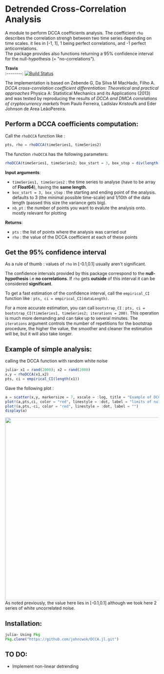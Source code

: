 Detrended Cross-Correlation Analysis
=================================================

A module to perform DCCA coefficients analysis. The coefficient ```rho``` describes the correlation strengh between two time series depending on time scales. it lies in [-1, 1], 1 being perfect correlations, and -1 perfect anticorrelations.\
The package provides also functions returning a 95% confidence interval for the null-hypothesis (= "no-correlations"). 

 **Travis**     
:--------:
[![Build Status](https://travis-ci.com/johncwok/DCCA.jl.svg?branch=master)](https://travis-ci.com/johncwok/DCCA.jl)

The implementation is based on 
Zebende G, Da Silva M MacHado, Filho A. *DCCA cross-correlation coefficient differentiation: Theoretical and practical approaches* Physica A: Statistical Mechanics and its Applications
(2013)
and was tested by reproducing the results of _DCCA and DMCA correlations of cryptocurrency markets_ from
Paulo Ferreira,
Ladislav Kristoufk and Eder Johnson de Area LeãoPereira.

## Perform a DCCA coefficients computation:

Call the ```rhoDCCA``` function like :
```Julia
pts, rho = rhoDCCA(timeSeries1, timeSeries2)
```

The function `rhoDCCA` has the following parameters:
```Julia
rhoDCCA(timeSeries1, timeSeries2; box_start = 3, box_stop = div(length(series1),10), nb_pts = 30)
``` 
**Input arguments**:
* ```timeSeries1, timeSeries2``` : the time series to analyse (have to be array of **Float64**), having the **same length**.
* ```box_start = 3, box_stop``` : the starting and ending point of the analysis. defaults to 3 (the minimal possible time-scale) and 1/10th of the data length (passed this size the variance gets big).
* ```nb_pt``` : the number of points you want to evalute the analysis onto. mostly relevant for plotting

**Returns**:
* ```pts``` : the list of points where the analysis was carried out
* ```rho``` : the value of the DCCA coefficient at each of these points

## Get the 95% confidence interval
As a rule of thumb : values of ```rho``` in [-0.1,0.1] usually aren't significant.

The confidence intervals provided by this package correspond to the **null-hypothesis** i.e **no correlations**. If ```rho``` gets **outside** of this interval it can be considered **significant**.

To get a fast estimation of the confidence interval, call the ```empirical_CI``` function like : ```pts, ci = empirical_CI(dataLength)```. 

For a more accurate estimation, you can call ```bootstrap_CI``` : ```pts, ci = bootstrap_CI(timeSeries1, timeSeries2; iterations = 200)```. This operation is much more demanding and can take up to several minutes. The ```iterations``` argument controls the number of repetitions for the bootstrap procedure, the higher the value, the smoother and cleaner the estimation will be, but it will also take longer.

## Example of simple analysis:

calling the DCCA function with random white noise

```julia
julia> x1 = rand(2000); x2 = rand(2000)
x,y = rhoDCCA(x1,x2)
pts, ci = empirical_CI(length(x1))
```
Gave the following plot :

```julia
a = scatter(x,y, markersize = 7, xscale = :log, title = "Example of DCCA analysis : \n Correlations between two white noise time series", label = "rho coefficients", xlabel = "window sizes", ylabel = "Correlation strengh")
plot!(a,pts,ci, color = "red", linestyle = :dot, label = "limits of null-hypothesis")
plot!(a,pts,-ci, color = "red", linestyle = :dot, label = "")
display(a)
```
<img src="https://user-images.githubusercontent.com/34754896/71250144-34804000-231f-11ea-912b-d2bdbacfd22b.JPG" width="600">
As noted previously, the value here lies in [-0.1,0.1] although we took here 2 series of white uncorrelated noise.

## Installation:
 ```julia
julia> Using Pkg
 Pkg.clone("https://github.com/johncwok/DCCA.jl.git")
 ```
  
TO DO:
------------
- Implement non-linear detrending
